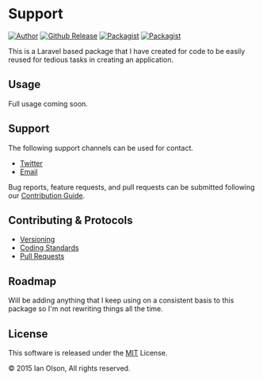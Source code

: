 # Support
[![Author](https://img.shields.io/badge/author-%40ianmolson-blue.svg)](https://twitter.com/ianmolson)
[![Github Release](https://img.shields.io/github/release/iolson/support.svg)](https://github.com/iolson/support)
[![Packagist](https://img.shields.io/packagist/l/iolson/support.svg)](https://packagist.org/packages/iolson/support)
[![Packagist](https://img.shields.io/packagist/dt/iolson/support.svg)](https://packagist.org/packages/iolson/support)

This is a Laravel based package that I have created for code to be easily reused for tedious tasks in creating an application.

## Usage

Full usage coming soon.

## Support

The following support channels can be used for contact.

- [Twitter](https://twitter.com/ianmolson)
- [Email](mailto:me@ianolson.io)

Bug reports, feature requests, and pull requests can be submitted following our [Contribution Guide](CONTRIBUTING.md).

## Contributing & Protocols

- [Versioning](CONTRIBUTING.md#versioning)
- [Coding Standards](CONTRIBUTING.md#coding-standards)
- [Pull Requests](CONTRIBUTING.md#pull-requests)

## Roadmap

Will be adding anything that I keep using on a consistent basis to this package so I'm not rewriting things all the time.

## License

This software is released under the [MIT](LICENSE.md) License.

&copy; 2015 Ian Olson, All rights reserved.